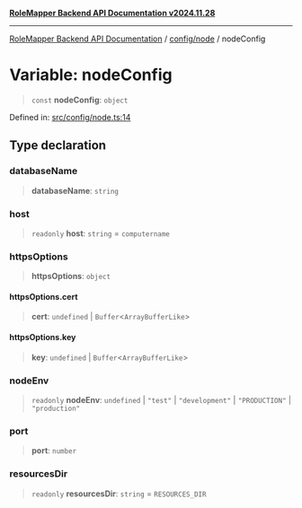 [**RoleMapper Backend API Documentation v2024.11.28**](../../../README.md)

***

[RoleMapper Backend API Documentation](../../../modules.md) / [config/node](../README.md) / nodeConfig

# Variable: nodeConfig

> `const` **nodeConfig**: `object`

Defined in: [src/config/node.ts:14](https://github.com/FlowCraft-AG/RoleMapper/blob/0866b6f41cea733d4aaa92f0b3af0d2c56ad4eea/backend/src/config/node.ts#L14)

## Type declaration

### databaseName

> **databaseName**: `string`

### host

> `readonly` **host**: `string` = `computername`

### httpsOptions

> **httpsOptions**: `object`

#### httpsOptions.cert

> **cert**: `undefined` \| `Buffer`\<`ArrayBufferLike`\>

#### httpsOptions.key

> **key**: `undefined` \| `Buffer`\<`ArrayBufferLike`\>

### nodeEnv

> `readonly` **nodeEnv**: `undefined` \| `"test"` \| `"development"` \| `"PRODUCTION"` \| `"production"`

### port

> **port**: `number`

### resourcesDir

> `readonly` **resourcesDir**: `string` = `RESOURCES_DIR`
